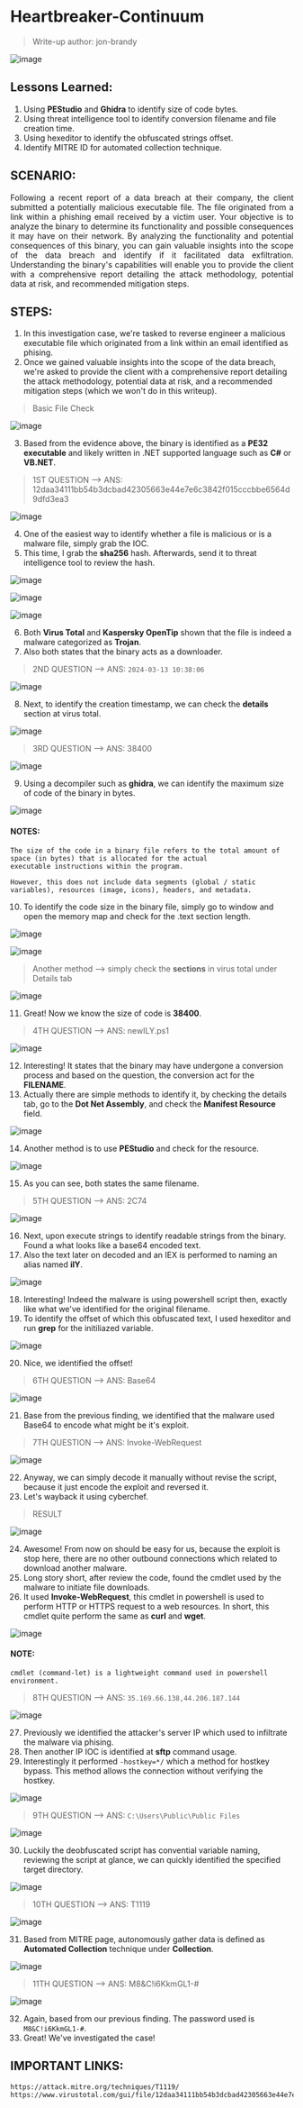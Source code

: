 # Heartbreaker-Continuum
> Write-up author: jon-brandy

![image](https://github.com/user-attachments/assets/7fe97ce5-0ab7-43a6-97ef-2e981e1c373a)

## Lessons Learned:
1. Using **PEStudio** and **Ghidra** to identify size of code bytes.
2. Using threat intelligence tool to identify conversion filename and file creation time.
3. Using hexeditor to identify the obfuscated strings offset.
4. Identify MITRE ID for automated collection technique.

## SCENARIO:

<p align="justify">Following a recent report of a data breach at their company, the client submitted a potentially malicious executable file. The file originated from a link within a phishing email received by a victim user. Your objective is to analyze the binary to determine its functionality and possible consequences it may have on their network. By analyzing the functionality and potential consequences of this binary, you can gain valuable insights into the scope of the data breach and identify if it facilitated data exfiltration. Understanding the binary's capabilities will enable you to provide the client with a comprehensive report detailing the attack methodology, potential data at risk, and recommended mitigation steps.</p>

## STEPS:
1. In this investigation case, we're tasked to reverse engineer a malicious executable file which originated from a link within an email identified as phising.
2. Once we gained valuable insights into the scope of the data breach, we're asked to provide the client with a comprehensive report detailing the attack methodology, potential data at risk, and a recommended mitigation steps (which we won't do in this writeup).

> Basic File Check

![image](https://github.com/user-attachments/assets/43ef02c5-91c7-44fe-ba46-cca1cba66ac9)

3. Based from the evidence above, the binary is identified as a **PE32 executable** and likely written in .NET supported language such as **C#** or **VB.NET**.

> 1ST QUESTION --> ANS: 12daa34111bb54b3dcbad42305663e44e7e6c3842f015cccbbe6564d9dfd3ea3

![image](https://github.com/user-attachments/assets/6bc570a4-4c53-4107-982d-0fa71a470c84)


4. One of the easiest way to identify whether a file is malicious or is a malware file, simply grab the IOC.
5. This time, I grab the **sha256** hash. Afterwards, send it to threat intelligence tool to review the hash.

![image](https://github.com/user-attachments/assets/d08e4903-f528-4b11-998a-2b1cf87748c8)


![image](https://github.com/user-attachments/assets/b012bc47-29b4-45e9-8d16-4df248ff35e6)


![image](https://github.com/user-attachments/assets/7ea63b5f-35f2-4b13-ad2f-f6dcc6b0c5c9)


6. Both **Virus Total** and **Kaspersky OpenTip** shown that the file is indeed a malware categorized as **Trojan**.
7. Also both states that the binary acts as a downloader.

> 2ND QUESTION --> ANS: `2024-03-13 10:38:06`

![image](https://github.com/user-attachments/assets/d781763c-e54a-4170-b887-ec2893e983b4)


8. Next, to identify the creation timestamp, we can check the **details** section at virus total.

![image](https://github.com/user-attachments/assets/fe6b04d2-6aaa-42f6-8658-deddee7b5d1d)


> 3RD QUESTION --> ANS: 38400

![image](https://github.com/user-attachments/assets/b0d6fc07-bb8a-4f80-bf18-d2acd71a92af)

9. Using a decompiler such as **ghidra**, we can identify the maximum size of code of the binary in bytes.

![image](https://github.com/user-attachments/assets/646a2831-b30c-4058-8b96-f05fb08b3925)


#### NOTES:

```
The size of the code in a binary file refers to the total amount of space (in bytes) that is allocated for the actual
executable instructions within the program.

However, this does not include data segments (global / static variables), resources (image, icons), headers, and metadata.
```


10. To identify the code size in the binary file, simply go to window and open the memory map and check for the .text section length.

![image](https://github.com/user-attachments/assets/05cff440-dce5-4425-93c2-193004ccd35a)


![image](https://github.com/user-attachments/assets/67ddcd8e-d5c6-433a-976a-cd93f47ed2e3)


> Another method --> simply check the **sections** in virus total under Details tab


![image](https://github.com/user-attachments/assets/f876a3e2-dd21-4499-82ad-9d2e3d0ac52d)


11. Great! Now we know the size of code is **38400**.

> 4TH QUESTION --> ANS: newILY.ps1

![image](https://github.com/user-attachments/assets/a9a862e2-ff53-483f-b73c-678647e3bb86)


12. Interesting! It states that the binary may have undergone a conversion process and based on the question, the conversion act for the **FILENAME**.
13. Actually there are simple methods to identify it, by checking the details tab, go to the **Dot Net Assembly**, and check the **Manifest Resource** field. 

![image](https://github.com/user-attachments/assets/f4ae956a-b34c-4aa2-82f2-5c5df0c54752)


14. Another method is to use **PEStudio** and check for the resource.

![image](https://github.com/user-attachments/assets/be60e120-826a-498f-8a55-570c45aa096b)


15. As you can see, both states the same filename.

> 5TH QUESTION --> ANS: 2C74

![image](https://github.com/user-attachments/assets/e59a999e-ea14-4b40-a8b6-868bee05ce2e)


16. Next, upon execute strings to identify readable strings from the binary. Found a what looks like a base64 encoded text.
17. Also the text later on decoded and an IEX is performed to naming an alias named **ilY**.

![image](https://github.com/user-attachments/assets/a0e5a96e-49dc-4e34-ba67-aa25214c6f61)


18. Interesting! Indeed the malware is using powershell script then, exactly like what we've identified for the original filename.
19. To identify the offset of which this obfuscated text, I used hexeditor and run **grep** for the initiliazed variable.

![image](https://github.com/user-attachments/assets/ff2895d2-a3dd-4256-9d43-8d86369d69ab)

20. Nice, we identified the offset!

> 6TH QUESTION --> ANS: Base64

![image](https://github.com/user-attachments/assets/02e79b45-0932-40c9-b0e3-5ba047b40201)


21. Base from the previous finding, we identified that the malware used Base64 to encode what might be it's exploit.

> 7TH QUESTION --> ANS: Invoke-WebRequest

![image](https://github.com/user-attachments/assets/3a676649-f8e7-43f1-a61e-a4d16d8b3e54)


22. Anyway, we can simply decode it manually without revise the script, because it just encode the exploit and reversed it.
23. Let's wayback it using cyberchef.

> RESULT

![image](https://github.com/user-attachments/assets/166d9aab-fc4a-4c62-a973-ba0942442f38)


24. Awesome! From now on should be easy for us, because the exploit is stop here, there are no other outbound connections which related to download another malware.
25. Long story short, after review the code, found the cmdlet used by the malware to initiate file downloads.
26. It used **Invoke-WebRequest**, this cmdlet in powershell is used to perform HTTP or HTTPS request to a web resources. In short, this cmdlet quite perform the same as **curl** and **wget**.

![image](https://github.com/user-attachments/assets/2422267f-8715-4d9f-8457-c9818c629b47)

#### NOTE:

```
cmdlet (command-let) is a lightweight command used in powershell environment.
```

> 8TH QUESTION --> ANS: `35.169.66.138,44.206.187.144`

![image](https://github.com/user-attachments/assets/46556a69-7054-4493-a6f6-d9aa3d7ebe4a)


27. Previously we identified the attacker's server IP which used to infiltrate the malware via phising.
28. Then another IP IOC is identified at **sftp** command usage.
29. Interestingly it performed `-hostkey=*/` which a method for hostkey bypass. This method allows the connection without verifying the hostkey.


![image](https://github.com/user-attachments/assets/d69a3089-dd14-411e-8f46-454defd0add3)


> 9TH QUESTION --> ANS: `C:\Users\Public\Public Files`

![image](https://github.com/user-attachments/assets/0c77c419-9648-427e-9826-cb5329987c72)


30. Luckily the deobfuscated script has convential variable naming, reviewing the script at glance, we can quickly identified the specified target directory.

![image](https://github.com/user-attachments/assets/a617c46b-fbb0-4bb8-ac31-7abafe5e7684)


> 10TH QUESTION --> ANS: T1119 

![image](https://github.com/user-attachments/assets/93479846-d902-4bdb-bd33-bbd2e385a3fd)


31. Based from MITRE page, autonomously gather data is defined as **Automated Collection** technique under **Collection**.


![image](https://github.com/user-attachments/assets/0c79e2f7-0b14-4bf4-9087-5b1aded2ffc7)


> 11TH QUESTION --> ANS: M8&C!i6KkmGL1-#

![image](https://github.com/user-attachments/assets/8429c794-7bf1-4e2c-9426-3bb9264113e2)


32. Again, based from our previous finding. The password used is `M8&C!i6KkmGL1-#`.
33. Great! We've investigated the case!

## IMPORTANT LINKS:

```
https://attack.mitre.org/techniques/T1119/
https://www.virustotal.com/gui/file/12daa34111bb54b3dcbad42305663e44e7e6c3842f015cccbbe6564d9dfd3ea3/relations
```
